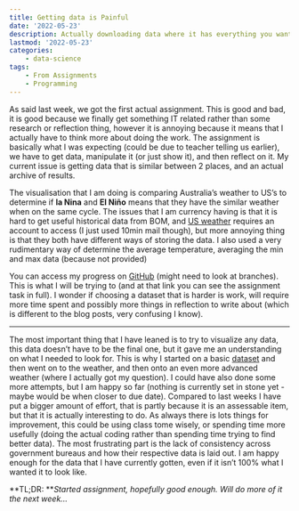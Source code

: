 ```yaml
---
title: Getting data is Painful
date: '2022-05-23'
description: Actually downloading data where it has everything you want 
lastmod: '2022-05-23'
categories: 
    - data-science
tags: 
    - From Assignments
    - Programming
---
```


As said last week, we got the first actual assignment. This is good and bad, it is good because we finally get something IT related rather than some research or reflection thing, however it is annoying because it means that I actually have to think more about doing the work. The assignment is basically what I was expecting (could be due to teacher telling us earlier), we have to get data, manipulate it (or just show it), and then reflect on it. My current issue is getting data that is similar between 2 places, and an actual archive of results.

The visualisation that I am doing is comparing Australia’s weather to US’s to determine if **la Nina** and **El Niño** means that they have the similar weather when on the same cycle. The issues that I am currency having is that it is hard to get useful historical data from BOM, and [US weather][us-weather-download] requires an account to access (I just used 10min mail though), but more annoying thing is that they both have different ways of storing the data. I also used a very rudimentary way of determine the average temperature, averaging the min and max data (because not provided)

You can access my progress on [GitHub][github-data-visualization] (might need to look at branches). This is what I will be trying to (and at that link you can see the assignment task in full). I wonder if choosing a dataset that is harder is work, will require more time spent and possibly more things in reflection to write about (which is different to the blog posts, very confusing I know).

---

The most important thing that I have leaned is to try to visualize any data, this data doesn’t have to be the final one, but it gave me an understanding on what I needed to look for. This is why I started on a basic [dataset][github-titanic] and then went on to the weather, and then onto an even more advanced weather (where I actually got my question). I could have also done some more attempts, but I am happy so far (nothing is currently set in stone yet - maybe would be when closer to due date). Compared to last weeks I have put a bigger amount of effort, that is partly because it is an assessable item, but that it is actually interesting to do. As always there is lots things for improvement, this could be using class tome wisely, or spending time more usefully (doing the actual coding rather than spending time trying to find better data). The most frustrating part is the lack of consistency across government bureaus and how their respective data is laid out. I am happy enough for the data that I have currently gotten, even if it isn’t 100% what I wanted it to look like.

**TL;DR: ***Started assignment, hopefully good enough. Will do more of it the next week...*

<!-- Links -->
[github-data-visualization]: https://github.com/Michael-Schoo/Data-Visualization
[github-titanic]: https://github.com/awesomedata/awesome-public-datasets/blob/master/Datasets/titanic.csv.zip
[us-weather-download]: https://download.synopticdata.com
